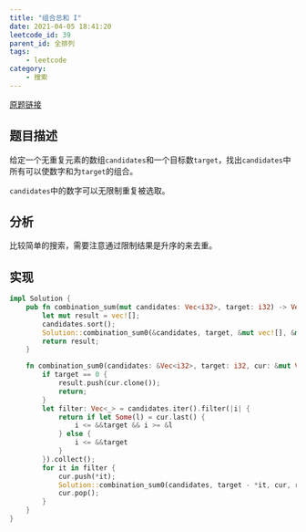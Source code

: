 ```yaml
---
title: "组合总和 I"
date: 2021-04-05 18:41:20
leetcode_id: 39
parent_id: 全排列
tags:
    - leetcode
category:
    - 搜索
---
```


[原题链接](https://leetcode-cn.com/problems/combination-sum/)

## 题目描述

给定一个无重复元素的数组`candidates`和一个目标数`target`，找出`candidates`中所有可以使数字和为`target`的组合。

`candidates`中的数字可以无限制重复被选取。

## 分析
比较简单的搜索，需要注意通过限制结果是升序的来去重。

## 实现

```rust
impl Solution {
    pub fn combination_sum(mut candidates: Vec<i32>, target: i32) -> Vec<Vec<i32>> {
        let mut result = vec![];
        candidates.sort();
        Solution::combination_sum0(&candidates, target, &mut vec![], &mut result);
        return result;
    }

    fn combination_sum0(candidates: &Vec<i32>, target: i32, cur: &mut Vec<i32>, result: &mut Vec<Vec<i32>>) {
        if target == 0 {
            result.push(cur.clone());
            return;
        }
        let filter: Vec<_> = candidates.iter().filter(|i| {
            return if let Some(l) = cur.last() {
                i <= &&target && i >= &l
            } else {
                i <= &&target
            }
        }).collect();
        for it in filter {
            cur.push(*it);
            Solution::combination_sum0(candidates, target - *it, cur, result);
            cur.pop();
        }
    }
}
```